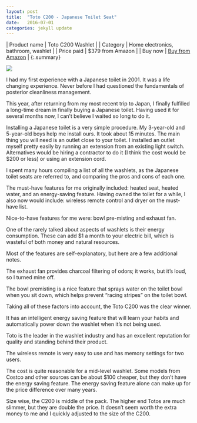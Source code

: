 ```yaml
---
layout: post
title:  "Toto C200 - Japanese Toilet Seat"
date:   2016-07-01
categories: jekyll update
---
```


| Product name | Toto C200 Washlet                         |
| Category     | Home electronics, bathroom, washlet       |
| Price paid   | $379 from Amazon                          |
| Buy now      | [Buy from Amazon](http://amzn.to/2b7pdF5) |
{:.summary}

<a href="https://www.amazon.com/SW2044-01-Elongated-Washlet-Cotton/dp/B00UCIOX2Q/ref=as_li_ss_il?ie=UTF8&linkCode=li2&tag=prestoschoice-20&linkId=7741a035a1b14aa1eabfd52c867e3e57" target="_blank"><img border="0" src="//ws-na.amazon-adsystem.com/widgets/q?_encoding=UTF8&ASIN=B00UCIOX2Q&Format=_SL160_&ID=AsinImage&MarketPlace=US&ServiceVersion=20070822&WS=1&tag=prestoschoice-20" ></a><img src="https://ir-na.amazon-adsystem.com/e/ir?t=prestoschoice-20&l=li2&o=1&a=B00UCIOX2Q" width="1" height="1" border="0" alt="" style="border:none !important; margin:0px !important;" />

I had my first experience with a Japanese toilet in 2001. It was a life
changing experience. Never before I had questioned the fundamentals of
posterior cleanliness management.

This year, after returning from my most recent trip to Japan, I finally
fulfilled a long-time dream in finally buying a Japanese toilet. Having used it
for several months now, I can’t believe I waited so long to do it.

Installing a Japanese toilet is a very simple procedure. My 3-year-old and
5-year-old boys help me install ours. It took about 15 minutes. The main thing
you will need is an outlet close to your toilet. I installed an outlet myself
pretty easily by running an extension from an existing light switch.
Alternatives would be hiring a contractor to do it (I think the cost would be
$200 or less) or using an extension cord.

I spent many hours compiling a list of all the washlets, as the Japanese toilet
seats are referred to, and comparing the pros and cons of each one.

The must-have features for me originally included: heated seat, heated water,
and an energy-saving feature. Having owned the toilet for a while, I also now
would include: wireless remote control and dryer on the must-have list.

Nice-to-have features for me were: bowl pre-misting and exhaust fan.

One of the rarely talked about aspects of washlets is their energy consumption.
These can add $1 a month to your electric bill, which is wasteful of both money
and natural resources.

Most of the features are self-explanatory, but here are a few additional notes.

The exhaust fan provides charcoal filtering of odors; it works, but it’s loud,
so I turned mine off.

The bowl premisting is a nice feature that sprays water on the toilet bowl when
you sit down, which helps prevent “racing stripes” on the toilet bowl.

Taking all of these factors into account, the Toto C200 was the clear winner.

It has an intelligent energy saving feature that will learn your habits and
automatically power down the washlet when it’s not being used.

Toto is the leader in the washlet industry and has an excellent reputation for
quality and standing behind their product.

The wireless remote is very easy to use and has memory settings for two users.

The cost is quite reasonable for a mid-level washlet. Some models from Costco
and other sources can be about $100 cheaper, but they don’t have the energy
saving feature. The energy saving feature alone can make up for the price
difference over many years.

Size wise, the C200 is middle of the pack. The higher end Totos are much
slimmer, but they are double the price. It doesn’t seem worth the extra money
to me and I quickly adjusted to the size of the C200.
